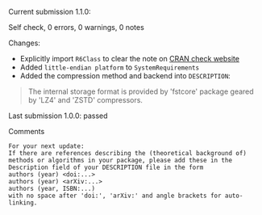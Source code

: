 Current submission 1.1.0:

Self check, 0 errors, 0 warnings, 0 notes

Changes:
* Explicitly import `R6Class` to clear the note on [CRAN check website](https://cran.r-project.org/web/checks/check_results_lazyarray.html)
* Added `little-endian platform` to `SystemRequirements`
* Added the compression method and backend into `DESCRIPTION`: 
> The internal storage format is provided by 'fstcore' package geared by 'LZ4' and 'ZSTD' compressors.


Last submission 1.0.0: passed

Comments
```
For your next update:
If there are references describing the (theoretical background of)
methods or algorithms in your package, please add these in the
Description field of your DESCRIPTION file in the form
authors (year) <doi:...>
authors (year) <arXiv:...>
authors (year, ISBN:...)
with no space after 'doi:', 'arXiv:' and angle brackets for auto-linking.
```

